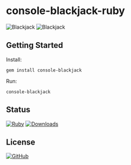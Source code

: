 # console-blackjack-ruby

![Blackjack](https://raw.githubusercontent.com/gdonald/console-blackjack-ruby/master/ss1.png)
![Blackjack](https://raw.githubusercontent.com/gdonald/console-blackjack-ruby/master/ss2.png)

## Getting Started

Install:

    gem install console-blackjack

Run:

    console-blackjack

## Status

[![Ruby](https://github.com/gdonald/console-blackjack-ruby/workflows/Ruby/badge.svg)](https://github.com/gdonald/console-blackjack-ruby/actions)
[![Downloads](https://ruby-gem-downloads-badge.herokuapp.com/console-blackjack?color=blue&type=total&total_label=)](https://rubygems.org/gems/console-blackjack)

## License

[![GitHub](https://img.shields.io/github/license/gdonald/console-blackjack-ruby?color=aa0000)](https://github.com/gdonald/console-blackjack-ruby/blob/master/LICENSE)
